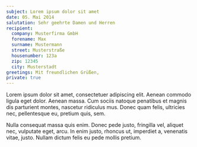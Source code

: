 ```yaml
---
subject: Lorem ipsum dolor sit amet
date: 05. Mai 2014
salutation: Sehr geehrte Damen und Herren
recipient:
  company: Musterfirma GmbH
  forename: Max
  surname: Mustermann
  street: Musterstraße
  housenumber: 123a
  zip: 12345
  city: Musterstadt
greetings: Mit freundlichen Grüßen,
private: true
---
```

Lorem ipsum dolor sit amet, consectetuer adipiscing elit. Aenean commodo ligula eget dolor. Aenean massa. Cum sociis natoque penatibus et magnis dis parturient montes, nascetur ridiculus mus. Donec quam felis, ultricies nec, pellentesque eu, pretium quis, sem.

Nulla consequat massa quis enim. Donec pede justo, fringilla vel, aliquet nec, vulputate eget, arcu. In enim justo, rhoncus ut, imperdiet a, venenatis vitae, justo. Nullam dictum felis eu pede mollis pretium.
